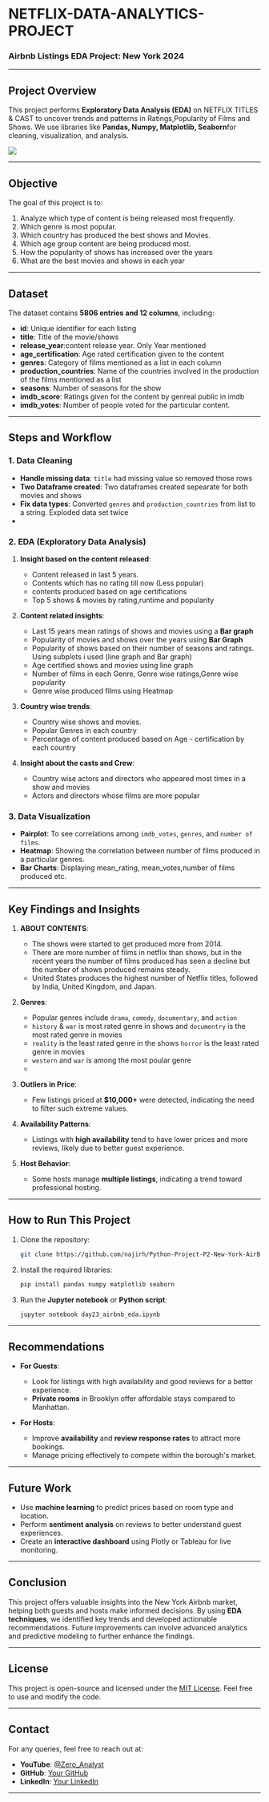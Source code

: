 # NETFLIX-DATA-ANALYTICS-PROJECT

### Airbnb Listings EDA Project: New York 2024  

---

## Project Overview
This project performs **Exploratory Data Analysis (EDA)** on NETFLIX TITLES & CAST to uncover trends and patterns in Ratings,Popularity of Films and Shows. We use libraries like **Pandas, Numpy, Matplotlib, Seaborn**for cleaning, visualization, and analysis. 

![](https://github.com/najirh/Python-Project-P2-New-York-AirBnb-Listing-2024/blob/main/New-York-City-Brooklyn-Bridge-Panorama-Juergen-Roth-2.jpg)

---

## Objective
The goal of this project is to:
1. Analyze which type of content is being released most frequently.
2. Which genre is most popular.
3. Which country has produced the best shows and Movies.
4. Which age group content are being produced most.
5. How the popularity of shows has increased over the years
6. What are the best movies and shows in each year

---

## Dataset
The dataset contains **5806 entries and 12 columns**, including:  
- **id**: Unique identifier for each listing   
- **title**: Title of the movie/shows  
- **release_year**:content release year. Only Year mentioned  
- **age_certification**: Age rated certification given to the content  
- **genres**: Category of films mentioned as a list in each column   
- **production_countries**: Name of the countries involved in the production of the films mentioned as a list   
- **seasons**: Number of seasons for the show   
- **imdb_score**: Ratings given for the content by genreal public in imdb   
- **imdb_votes**: Number of people voted for the particular content.  

---

## Steps and Workflow

### 1. Data Cleaning
- **Handle missing data**: `title` had missing value so removed those rows
- **Two Dataframe created**: Two dataframes created sepearate for both movies and shows  
- **Fix data types**: Converted `genres` and `production_countries` from list to a string. Exploded data set twice
- 

### 2. EDA (Exploratory Data Analysis)  
1. **Insight based on the content released**:  
   - Content released in last 5 years.  
   - Contents which has no rating till now (Less popular)  
   - contents produced based on age certifications
   - Top 5 shows & movies by rating,runtime and popularity

2. **Content related insights**:
   - Last 15 years mean ratings of shows and movies using a **Bar graph**   
   - Popularity of movies and shows over the years using **Bar Graph**    
   - Popularity of shows based on their number of seasons and ratings. Using subplots i used (line graph and Bar graph)
   - Age certified shows and movies using line graph
   - Number of films in each Genre, Genre wise ratings,Genre wise popularity  
   - Genre wise produced films using Heatmap

3. **Country wise trends**:
   - Country wise shows and movies.  
   - Popular Genres in each country  
   - Percentage of content produced based on Age - certification by each country  

4. **Insight about the casts and Crew**:
   - Country wise actors and directors who appeared most times in a show and movies  
   - Actors and directors whose films are more popular  


### 3. Data Visualization
- **Pairplot**: To see correlations among `imdb_votes`, `genres`, and `number of films`.  
- **Heatmap**: Showing the correlation between number of films produced in a particular genres.  
- **Bar Charts**: Displaying mean_rating, mean_votes,number of films produced etc.  

---

## Key Findings and Insights
1. **ABOUT CONTENTS**:
   - The shows were started to get produced more from 2014.
   - There are more number of films in netflix than shows, but in the recent years the number of films produced has seen a decline but the number of shows produced remains steady.  
   - United States produces the highest number of Netflix titles, followed by India, United Kingdom, and Japan.

2. **Genres**:  
   - Popular genres include `drama`, `comedy`, `documentary`, and `action`
   - `history` & `war` is most rated genre in shows and `documentry` is the most rated genre in movies
   - `reality` is the least rated genre in the shows `horror` is the least rated genre in movies
   - `western` and `war` is among the most poular genre
   - 

4. **Outliers in Price**:  
   - Few listings priced at **$10,000+** were detected, indicating the need to filter such extreme values.

5. **Availability Patterns**:  
   - Listings with **high availability** tend to have lower prices and more reviews, likely due to better guest experience.

6. **Host Behavior**:  
   - Some hosts manage **multiple listings**, indicating a trend toward professional hosting.

---

## How to Run This Project
1. Clone the repository:
   ```bash
   git clone https://github.com/najirh/Python-Project-P2-New-York-AirBnb-Listing-2024.git
   ```
2. Install the required libraries:
   ```bash
   pip install pandas numpy matplotlib seaborn
   ```
3. Run the **Jupyter notebook** or **Python script**:
   ```bash
   jupyter notebook day23_airbnb_eda.ipynb
   ```

---

## Recommendations
- **For Guests**: 
   - Look for listings with high availability and good reviews for a better experience.
   - **Private rooms** in Brooklyn offer affordable stays compared to Manhattan.

- **For Hosts**:  
   - Improve **availability** and **review response rates** to attract more bookings.
   - Manage pricing effectively to compete within the borough's market.

---

## Future Work
- Use **machine learning** to predict prices based on room type and location.
- Perform **sentiment analysis** on reviews to better understand guest experiences.
- Create an **interactive dashboard** using Plotly or Tableau for live monitoring.

---

## Conclusion
This project offers valuable insights into the New York Airbnb market, helping both guests and hosts make informed decisions. By using **EDA techniques**, we identified key trends and developed actionable recommendations. Future improvements can involve advanced analytics and predictive modeling to further enhance the findings.

---

## License
This project is open-source and licensed under the [MIT License](https://opensource.org/licenses/MIT). Feel free to use and modify the code.

---

## Contact
For any queries, feel free to reach out at:
- **YouTube**: [@Zero_Analyst](https://www.youtube.com/@Zero_Analyst)  
- **GitHub**: [Your GitHub](https://github.com/your-repo)  
- **LinkedIn**: [Your LinkedIn](https://linkedin.com/in/your-profile)  

---
